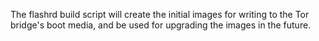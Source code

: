 The flashrd build script will create the initial images for writing to the Tor bridge's boot media, and be used for upgrading the images in the future.
